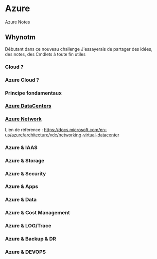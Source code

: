 # Azure
Azure Notes


## Whynotm
Débutant dans ce nouveau challenge
J'essayerais de partager des idées, des notes, des Cmdlets à toute fin utiles


###  Cloud ? 


### Azure Cloud ?


### Principe fondamentaux

### [Azure DataCenters](./AzureDataCenters.md)


### [Azure Network](./AzureNetwork.md) 
Lien de réference : https://docs.microsoft.com/en-us/azure/architecture/vdc/networking-virtual-datacenter


### Azure & IAAS

### Azure & Storage

### Azure & Security

### Azure & Apps

### Azure & Data


### Azure & Cost Management


### Azure & LOG/Trace

### Azure & Backup & DR

### Azure & DEVOPS

